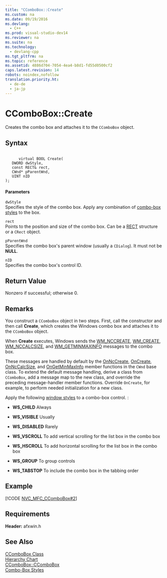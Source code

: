 ```yaml
---
title: "CComboBox::Create"
ms.custom: na
ms.date: 09/19/2016
ms.devlang: 
  - C++
ms.prod: visual-studio-dev14
ms.reviewer: na
ms.suite: na
ms.technology: 
  - devlang-cpp
ms.tgt_pltfrm: na
ms.topic: reference
ms.assetid: 4886d704-7054-4ea4-b8d1-fd55d0500cf2
caps.latest.revision: 14
robots: noindex,nofollow
translation.priority.ht: 
  - de-de
  - ja-jp
---
```

# CComboBox::Create
Creates the combo box and attaches it to the `CComboBox` object.  
  
## Syntax  
  
```  
  
      virtual BOOL Create(  
   DWORD dwStyle,  
   const RECT& rect,  
   CWnd* pParentWnd,  
   UINT nID   
);  
```  
  
#### Parameters  
 `dwStyle`  
 Specifies the style of the combo box. Apply any combination of [combo-box styles](../vs140/Combo-Box-Styles.md) to the box.  
  
 `rect`  
 Points to the position and size of the combo box. Can be a [RECT](../vs140/RECT-Structure.md) structure or a `CRect` object.  
  
 `pParentWnd`  
 Specifies the combo box's parent window (usually a `CDialog`). It must not be **NULL**.  
  
 `nID`  
 Specifies the combo box's control ID.  
  
## Return Value  
 Nonzero if successful; otherwise 0.  
  
## Remarks  
 You construct a `CComboBox` object in two steps. First, call the constructor and then call **Create**, which creates the Windows combo box and attaches it to the `CComboBox` object.  
  
 When **Create** executes, Windows sends the [WM_NCCREATE](../vs140/CWnd--OnNcCreate.md), [WM_CREATE](../vs140/CWnd--OnCreate.md), [WM_NCCALCSIZE](../vs140/CWnd--OnNcCalcSize.md), and [WM_GETMINMAXINFO](../vs140/CWnd--OnGetMinMaxInfo.md) messages to the combo box.  
  
 These messages are handled by default by the [OnNcCreate](../vs140/CWnd--OnNcCreate.md), [OnCreate](../vs140/CWnd--OnCreate.md), [OnNcCalcSize](../vs140/CWnd--OnNcCalcSize.md), and [OnGetMinMaxInfo](../vs140/CWnd--OnGetMinMaxInfo.md) member functions in the `CWnd` base class. To extend the default message handling, derive a class from `CComboBox`, add a message map to the new class, and override the preceding message-handler member functions. Override `OnCreate`, for example, to perform needed initialization for a new class.  
  
 Apply the following [window styles](../vs140/Window-Styles.md) to a combo-box control. :  
  
-   **WS_CHILD** Always  
  
-   **WS_VISIBLE** Usually  
  
-   **WS_DISABLED** Rarely  
  
-   **WS_VSCROLL** To add vertical scrolling for the list box in the combo box  
  
-   **WS_HSCROLL** To add horizontal scrolling for the list box in the combo box  
  
-   **WS_GROUP** To group controls  
  
-   **WS_TABSTOP** To include the combo box in the tabbing order  
  
## Example  
 [!CODE [NVC_MFC_CComboBox#2](../CodeSnippet/VS_Snippets_Cpp/NVC_MFC_CComboBox#2)]  
  
## Requirements  
 **Header:** afxwin.h  
  
## See Also  
 [CComboBox Class](../vs140/CComboBox-Class.md)   
 [Hierarchy Chart](../vs140/Hierarchy-Chart.md)   
 [CComboBox::CComboBox](../vs140/CComboBox--CComboBox.md)   
 [Combo-Box Styles](../vs140/Combo-Box-Styles.md)